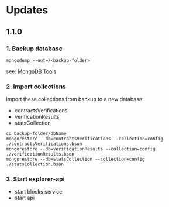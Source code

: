 # Updates

## 1.1.0


### 1. Backup database

```shell
mongodump --out=/<backup-folder>

```

see: [MongoDB Tools](https://docs.mongodb.com/manual/tutorial/backup-and-restore-tools/)


### 2. Import collections

Import these collections from backup to a new database:

- contractsVerifications
- verificationResults
- statsCollection

```
cd backup-folder/dbName
mongorestore --db=contractsVerifications --collection=config ./contractsVerifications.bson
mongorestore --db=verificationResults --collection=config ./verificationResults.bson
mongorestore --db=statsCollection --collection=config ./statsCollection.bson

```

### 3. Start explorer-api

- start blocks service
- start api

